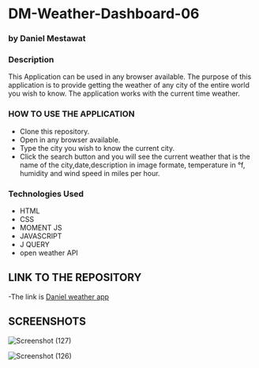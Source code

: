 # DM-Weather-Dashboard-06
### by Daniel Mestawat
### Description
This Application can be used in any browser available. The purpose of this application is to provide getting the weather of any city of the entire world you wish to know.
The application works with the current time weather.  


### HOW TO USE THE APPLICATION

- Clone this repository.
- Open in any browser available.
- Type the city you wish to know the current city.
- Click the search button and you will see the current weather that is the name of the city,date,description in image formate, temperature in °f, humidity and wind speed in miles per hour.

### Technologies Used

- HTML
- CSS
- MOMENT JS
- JAVASCRIPT
- J QUERY
- open weather API 

## LINK TO THE REPOSITORY
-The link is [Daniel weather app](https://github.com/danny1215/DM-Weather-Dashboard-06)

## SCREENSHOTS

![Screenshot (127)](https://user-images.githubusercontent.com/59859358/103330882-731c0080-4a31-11eb-9e60-c6d91ec8bbf5.png)

![Screenshot (126)](https://user-images.githubusercontent.com/59859358/103330910-8dee7500-4a31-11eb-8dcf-e5eff7925a8e.png)
